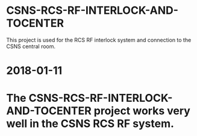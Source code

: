 # CSNS-RCS-RF-INTERLOCK-AND-TOCENTER
This project is used for the RCS RF interlock system and connection to the CSNS central room.
# 2018-01-11
# The CSNS-RCS-RF-INTERLOCK-AND-TOCENTER project works very well in the CSNS RCS RF system.
